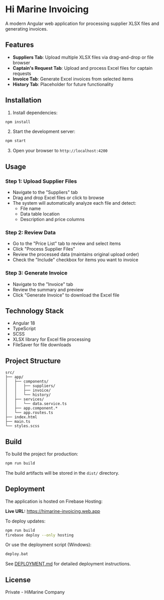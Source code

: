# Hi Marine Invoicing

A modern Angular web application for processing supplier XLSX files and generating invoices.

## Features

- **Suppliers Tab**: Upload multiple XLSX files via drag-and-drop or file browser
- **Captain's Request Tab**: Upload and process Excel files for captain requests
- **Invoice Tab**: Generate Excel invoices from selected items
- **History Tab**: Placeholder for future functionality

## Installation

1. Install dependencies:
```bash
npm install
```

2. Start the development server:
```bash
npm start
```

3. Open your browser to `http://localhost:4200`

## Usage

### Step 1: Upload Supplier Files
- Navigate to the "Suppliers" tab
- Drag and drop Excel files or click to browse
- The system will automatically analyze each file and detect:
  - File name
  - Data table location
  - Description and price columns

### Step 2: Review Data
- Go to the "Price List" tab to review and select items
- Click "Process Supplier Files"
- Review the processed data (maintains original upload order)
- Check the "Include" checkbox for items you want to invoice

### Step 3: Generate Invoice
- Navigate to the "Invoice" tab
- Review the summary and preview
- Click "Generate Invoice" to download the Excel file

## Technology Stack

- Angular 18
- TypeScript
- SCSS
- XLSX library for Excel file processing
- FileSaver for file downloads

## Project Structure

```
src/
├── app/
│   ├── components/
│   │   ├── suppliers/
│   │   ├── invoice/
│   │   └── history/
│   ├── services/
│   │   └── data.service.ts
│   ├── app.component.*
│   └── app.routes.ts
├── index.html
├── main.ts
└── styles.scss
```

## Build

To build the project for production:

```bash
npm run build
```

The build artifacts will be stored in the `dist/` directory.

## Deployment

The application is hosted on Firebase Hosting:

**Live URL:** https://himarine-invoicing.web.app

To deploy updates:

```bash
npm run build
firebase deploy --only hosting
```

Or use the deployment script (Windows):
```bash
deploy.bat
```

See [DEPLOYMENT.md](DEPLOYMENT.md) for detailed deployment instructions.

## License

Private - HiMarine Company

